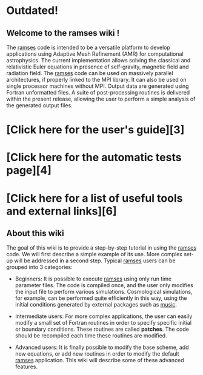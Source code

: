 # Outdated!

## Welcome to the ramses wiki !

The [ramses][1] code is intended to be a versatile platform to develop
applications using  Adaptive Mesh  Refinement (AMR)  for computational
astrophysics.  The current implementation allows solving the classical
and relativistic Euler equations in presence of self-gravity, magnetic
field  and radiation  field.   The  [ramses][1] code  can  be used  on
massively  parallel  architectures,  if  properly linked  to  the  MPI
library.  It  can also  be used on  single processor  machines without
MPI.  Output  data are generated  using Fortran unformatted  files.  A
suite  of post-processing  routines  is delivered  within the  present
release,  allowing  the user  to  perform  a  simple analysis  of  the
generated output files.

[1]: https://github.com/ramses-organisation/ramses
[2]: https://bitbucket.org/ohahn/music


# [Click here for the user's guide][3]

# [Click here for the automatic tests page][4]

# [Click here for a list of useful tools and external links][6]

## About this wiki

The goal of this wiki is to provide a step-by-step tutorial in
using the [ramses][1] code.  We will first describe a simple example
of its use.  More complex set-up will  be addressed in a second step.
Typical [ramses][1] users can be grouped into 3 categories:

* Beginners: It is possible to execute [ramses][1] using only run time
parameter files. The code is compiled once, and the user only modifies
the  input   file  to   perform  various   simulations.   Cosmological
simulations, for example,  can be performed quite  efficiently in this
way, using the initial conditions  generated by external packages such
as [music][2].

* Intermediate  users: For  more  complex applications,  the user  can
easily modify  a small  set of  Fortran routines  in order  to specify
specific  initial or  boundary conditions.  These routines  are called
__patches__.  The code  should be recompiled each  time these routines
are modified.

* Advanced users:  It is finally  possible to modify the  base scheme,
add new equations, or add new  routines in order to modify the default
[ramses][1]  application.   This  wiki  will describe  some  of  these
advanced features.
